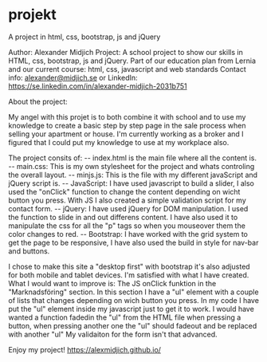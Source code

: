 # projekt
A project in html, css, bootstrap, js and jQuery

Author: Alexander Midjich
Project: A school project to show our skills in HTML, css, bootstrap, js and jQuery. Part of our education plan from Lernia and our current course: html, css, javascript and web standards
Contact info: alexander@midjich.se or LinkedIn: https://se.linkedin.com/in/alexander-midjich-2031b751

About the project:

My angel with this projet is to both combine it with school and to use my knowledge to create a basic step by step page in the sale process when selling your apartment or house. I'm currently working as a broker and I figured that I could put my knowledge to use at my workplace also.

The project consits of:
-- index.html is the main file where all the content is.
-- main.css: This is my own stylesheet for the project and whats controling the overall layout.
-- minjs.js: This is the file with my different javaScript and jQuery script is.
-- JavaScript: I have used javascript to build a slider, I also used the "onClick" function to change the content depending on wicht button you press. With JS I also created a simple validation script for my contact form.
-- jQuery: I have used jQuery for DOM manipulation. I used the function to slide in and out differens content. I have also used it to manipulate the css for all the "p" tags so when you mouseover them the color changes to red.
-- Bootstrap: I have worked with the grid system to get the page to be responsive, I have also used the build in style for nav-bar and buttons.

I chose to make this site a "desktop first" with bootstrap it's also adjusted for both mobile and tablet devices.
I'm satisfied with what I have created.
What I would want to improve is:
The JS onClick funktion in the "Marknadsföring" section. In this section I have a "ul" element with a couple of lists that changes depending on wich button you press. In my code I have put the "ul" element inside my javascript just to get it to work. I would have wanted a function fadedin the "ul" from the HTML file when pressing a button, when pressing another one the "ul" should fadeout and be replaced with another "ul"
My validaiton for the form isn't that advanced.

Enjoy my project!
https://alexmidjich.github.io/

